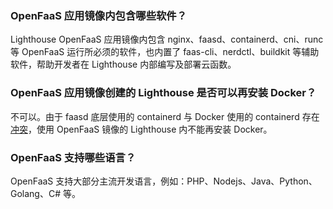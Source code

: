 ### OpenFaaS 应用镜像内包含哪些软件？
Lighthouse OpenFaaS 应用镜像内包含 nginx、faasd、containerd、cni、runc 等 OpenFaaS 运行所必须的软件，也内置了 faas-cli、nerdctl、buildkit 等辅助软件，帮助开发者在 Lighthouse 内部编写及部署云函数。


### OpenFaaS 应用镜像创建的 Lighthouse 是否可以再安装 Docker？
不可以。由于 faasd 底层使用的 containerd 与 Docker 使用的 containerd 存在 [冲突](https://github.com/openfaas/faasd#deploy-faasd)，使用 OpenFaaS 镜像的 Lighthouse 内不能再安装 Docker。


### OpenFaaS 支持哪些语言？
OpenFaaS 支持大部分主流开发语言，例如：PHP、Nodejs、Java、Python、Golang、C# 等。
